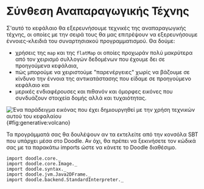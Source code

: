 # Σύνθεση Αναπαραγωγικής Τέχνης

Σ'αυτό το κεφάλαιο θα εξερευνήσουμε τεχνικές της αναπαραγωγικής τέχνης, οι οποίες με την σειρά τους θα μας επιτρέψουν να εξερευνήσουμε έννοιες-κλειδιά του συναρτησιακού προγραμματισμού. Θα δούμε:

- χρήσεις της `map` και της `flatMap` οι οποίες προχωράν πολύ μακρύτερα από τον χειρισμό συλλογών δεδομένων που έχουμε δει σε προηγούμενα κεφάλαια,
- πώς μπορούμε να χειριστούμε "παρενέργειες" χωρίς να βάζουμε σε κίνδυνο την έννοια της αντικατάστασης που είδαμε σε προηγούμενο κεφάλαιο και
- μερικές ενδιαφέρουσες και πιθανόν και όμορφες εικόνες που συνδυάζουν στοιχεία δομής αλλά και τυχαιότητας.

![Ένα παράδειγμα εικόνας που έχει δημιουργηθεί με την χρήση τεχνικών αυτού του κεφαλαίου](./src/pages/generative/volcano.png){#fig:generative:volcano}

<div class="callout callout-info">
Τα προγράμματά σας θα δουλέψουν αν τα εκτελείτε από την κονσόλα SBT που υπάρχει μέσα στο Doodle. Αν όχι, θα πρέπει να ξεκινήσετε τον κώδικά σας με τα παρακάτω imports ώστε να κάνετε το Doodle διαθέσιμο.

```tut:silent
import doodle.core._
import doodle.core.Image._
import doodle.syntax._
import doodle.jvm.Java2DFrame._
import doodle.backend.StandardInterpreter._
```
</div>

